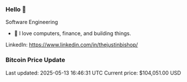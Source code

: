 ### Hello 🤙  

Software Engineering

- 🔭 I love computers, finance, and building things.
  
LinkedIn: https://www.linkedin.com/in/thejustinbishop/  
















































### Bitcoin Price Update
Last updated: 2025-05-13 16:46:31 UTC
Current price: $104,051.00 USD
